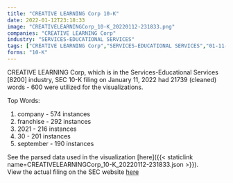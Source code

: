 ```yaml
---
title: "CREATIVE LEARNING Corp 10-K"
date: 2022-01-12T23:18:33
image: "CREATIVELEARNINGCorp_10-K_20220112-231833.png"
companies: "CREATIVE LEARNING Corp"
industry: "SERVICES-EDUCATIONAL SERVICES"
tags: ["CREATIVE LEARNING Corp","SERVICES-EDUCATIONAL SERVICES","01-11-2022","10-K"]
forms: "10-K"
---
```

CREATIVE LEARNING Corp, which is in the Services-Educational Services [8200] industry, SEC 10-K filing on January 11, 2022 had 21739 (cleaned) words - 600 were utilized for the visualizations.

Top Words:
1. company - 574 instances
2. franchise - 292 instances
3. 2021 - 216 instances
4. 30 - 201 instances
5. september - 190 instances


See the parsed data used in the visualization [here]({{< staticlink name=CREATIVELEARNINGCorp_10-K_20220112-231833.json >}}).  
View the actual filing on the SEC website [here](https://www.sec.gov/Archives/edgar/data/1394638/0001731122-22-000038.txt)